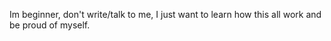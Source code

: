 Im beginner, don't write/talk to me, I just want to learn how this all work and be proud of myself.
